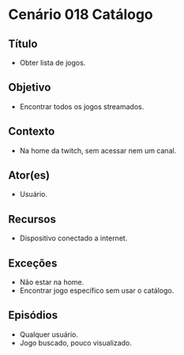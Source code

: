# Cenário 018 Catálogo
	
## Título
* Obter lista de jogos.

## Objetivo	
* Encontrar todos os jogos streamados.

## Contexto
* Na home da twitch, sem acessar nem um canal.

## Ator(es)
* Usuário.

## Recursos
* Dispositivo conectado a internet.

## Exceções
* Não estar na home.
* Encontrar jogo específico sem usar o catálogo.

## Episódios
* Qualquer usuário.
* Jogo buscado, pouco visualizado.
